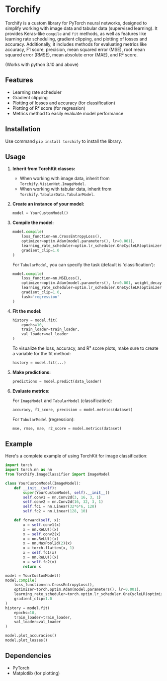 # Torchify

Torchify is a custom library for PyTorch neural networks, designed to simplify working with image data and tabular data (supervised learning). It provides Keras-like `compile` and `fit` methods, as well as features like learning rate scheduling, gradient clipping, and plotting of losses and accuracy. Additionally, it includes methods for evaluating metrics like accuracy, F1 score, precision, mean squared error (MSE), root mean squared error (RMSE), mean absolute error (MAE), and R² score.  

(Works with python 3.10 and above)

## Features

- Learning rate scheduler
- Gradient clipping
- Plotting of losses and accuracy (for classification)
- Plotting of R² score (for regression)
- Metrics method to easily evaluate model performance

## Installation

Use command ```pip install torchify``` to install the library.

## Usage

1. **Inherit from TorchKit classes:**
   - When working with image data, inherit from `Torchify.VisionNet.ImageModel`.
   - When working with tabular data, inherit from `Torchify.TabularData.TabularModel`.

2. **Create an instance of your model:**

   ```python
   model = YourCustomModel()
   ```

3. **Compile the model:**

   ```python
   model.compile(
       loss_function=nn.CrossEntropyLoss(),
       optimizer=optim.Adam(model.parameters(), lr=0.001),
       learning_rate_scheduler=optim.lr_scheduler.OneCycleLR(optimizer, max_lr=0.001, epochs=10, steps_per_epoch=len(train_loader)),
       gradient_clip=1.0
   )
   ```

   For `TabularModel`, you can specify the task (default is 'classification'):

   ```python
   model.compile(
       loss_function=nn.MSELoss(),
       optimizer=optim.Adam(model.parameters(), lr=0.001, weight_decay=1e-4),
       learning_rate_scheduler=optim.lr_scheduler.OneCycleLR(optimizer, max_lr=0.001, epochs=10, steps_per_epoch=len(train_loader)),
       gradient_clip=1.0,
       task='regression'
   )
   ```

4. **Fit the model:**

   ```python
   history = model.fit(
       epochs=10,
       train_loader=train_loader,
       val_loader=val_loader
   )
   ```

   To visualize the loss, accuracy, and R² score plots, make sure to create a variable for the fit method:

   ```python
   history = model.fit(...)
   ```

5. **Make predictions:**

   ```python
   predictions = model.predict(data_loader)
   ```

6. **Evaluate metrics:**

   For `ImageModel` and `TabularModel` (classification):

   ```python
   accuracy, f1_score, precision = model.metrics(dataset)
   ```

   For `TabularModel` (regression):

   ```python
   mse, rmse, mae, r2_score = model.metrics(dataset)
   ```

      
## Example

Here's a complete example of using TorchKit for image classification:

```python
import torch
import torch.nn as nn
from Torchify.ImageClassifier import ImageModel

class YourCustomModel(ImageModel):
    def __init__(self):
        super(YourCustomModel, self).__init__()
        self.conv1 = nn.Conv2d(3, 16, 3, 1)
        self.conv2 = nn.Conv2d(16, 32, 3, 1)
        self.fc1 = nn.Linear(32*6*6, 128)
        self.fc2 = nn.Linear(128, 10)

    def forward(self, x):
        x = self.conv1(x)
        x = nn.ReLU()(x)
        x = self.conv2(x)
        x = nn.ReLU()(x)
        x = nn.MaxPool2d(2)(x)
        x = torch.flatten(x, 1)
        x = self.fc1(x)
        x = nn.ReLU()(x)
        x = self.fc2(x)
        return x

model = YourCustomModel()
model.compile(
    loss_function=nn.CrossEntropyLoss(),
    optimizer=torch.optim.Adam(model.parameters(), lr=0.001),
    learning_rate_scheduler=torch.optim.lr_scheduler.OneCycleLR(optimizer, epochs=10, steps_per_epoch=len(train_loader), max_lr=0.001),
    gradient_clip=1.0
)
history = model.fit(
    epochs=10,
    train_loader=train_loader,
    val_loader=val_loader
)

model.plot_accuracies()
model.plot_losses()
```

## Dependencies

- PyTorch
- Matplotlib (for plotting)

